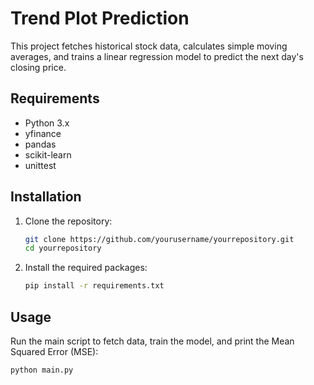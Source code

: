 # Trend Plot Prediction

This project fetches historical stock data, calculates simple moving averages, and trains a linear regression model to predict the next day's closing price.

## Requirements

- Python 3.x
- yfinance
- pandas
- scikit-learn
- unittest

## Installation

1. Clone the repository:
    ```sh
    git clone https://github.com/yourusername/yourrepository.git
    cd yourrepository
    ```

2. Install the required packages:
    ```sh
    pip install -r requirements.txt
    ```

## Usage

Run the main script to fetch data, train the model, and print the Mean Squared Error (MSE):
```sh
python main.py
```
